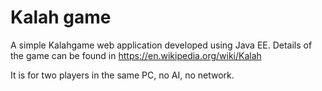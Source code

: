 # Kalah game
A simple Kalahgame web application developed using Java EE.
Details of the game can be found in https://en.wikipedia.org/wiki/Kalah

It is for two players in the same PC, no AI, no network.
